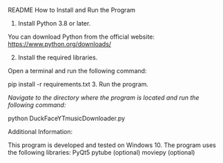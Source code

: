 README
How to Install and Run the Program

1. Install Python 3.8 or later.

You can download Python from the official website: https://www.python.org/downloads/

2. Install the required libraries.

Open a terminal and run the following command:

pip install -r requirements.txt
3. Run the program.

*Navigate to the directory where the program is located and run the following command:*

python DuckFaceYTmusicDownloader.py

Additional Information:

This program is developed and tested on Windows 10.
The program uses the following libraries:
PyQt5
pytube (optional)
moviepy (optional)
